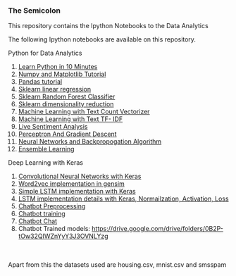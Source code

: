 <H3>The Semicolon</H3>

This repository contains the Ipython Notebooks to the Data Analytics


The following Ipython notebooks are available on this repository. 

  Python for Data Analytics <br />
1. [Learn Python in 10 Minutes](../master/Python%202.7%20Basics.ipynb)  <br />
2. [Numpy and Matplotlib Tutorial](../master/Numpy%20and%20matplotlib.ipynb) <br />
3. [Pandas tutorial](../master/Pandas%20Tutorial.ipynb) <br />
4. [Sklearn linear regression](../master/Sklearn%20Tutorial%20-%20Housing%20example.ipynb) <br />
5. [Sklearn Random Forest Classifier](../master/Handwriting%20Recognition.ipynb) <br />
6. [Sklearn dimensionality reduction](../master/Dim.%20Reduction.ipynb) <br/>
6. [Machine Learning with Text Count Vectorizer](../master/Text%20Analytics%20CV.ipynb)<br />
7. [Machine Learning with Text TF- IDF](../master/Text%20Analytics%20tfidf.ipynb) <br />
8. [Live Sentiment Analysis](../master/livesenti.py) <br />
9. [Perceptron And Gradient Descent](../master/Perceptron%20and%20Gradient%20Descent.ipynb)<br/> 
10. [Neural Networks and Backpropogation Algorithm](../master/Neural%20Networks%20and%20BackPropogation.ipynb) <br/>
11. [Ensemble Learning](../master/Ensemble%20Learning.ipynb) <br/>

Deep Learning with Keras <br />
1. [Convolutional Neural Networks with Keras](../master/cnn.py) <br/>
2. [Word2vec implementation in gensim](../master/word2vec.py) <br/>
3. [Simple LSTM implementation with Keras](../master/lstm%20-%20RNN.py) <br />
4. [LSTM implementation details with Keras, Normailzation, Activation, Loss](../master/lstmaccuracy.py) <br />
5. [Chatbot Preprocessing](../master/chatbotPreprocessing.py) <br/>
6. [Chatbot training](../master/chatbotlstmtrain.py) <br/>
7. [Chatbot Chat](../master/chat.py) <br/>
8. Chatbot Trained models: https://drive.google.com/drive/folders/0B2P-tOw32QIWZnYyY3J3OVNLYzg
<br>
<br>
Apart from this the datasets used are housing.csv, mnist.csv and smsspam
 

